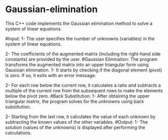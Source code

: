 # Gaussian-elimination
This C++ code implements the Gaussian elimination method to solve a system of linear equations.

#Input:
1- The user specifies the number of unknowns (variables) in the system of linear equations.

2- The coefficients of the augmented matrix (including the right-hand side constants) are provided by the user.
#Gaussian Elimination:
The program transforms the augmented matrix into an upper triangular form using Gaussian elimination.
1- It starts by checking if the diagonal element (pivot) is zero. If so, it exits with an error message.

2- For each row below the current row, it calculates a ratio and subtracts a multiple of the current row from the subsequent rows to make the elements below the pivot zero.
#Back Substitution:
1- After obtaining the upper triangular matrix, the program solves for the unknowns using back substitution.

2- Starting from the last row, it calculates the value of each unknown by subtracting the known values of the other variables.
#Output:
1- The solution (values of the unknowns) is displayed after performing the calculations.

